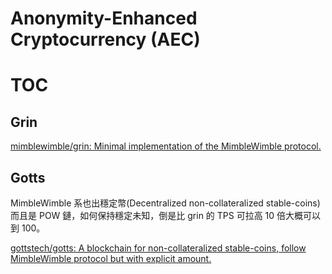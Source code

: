 # Anonymity-Enhanced Cryptocurrency (AEC)

# TOC
<!-- toc -->

## Grin

[mimblewimble/grin: Minimal implementation of the MimbleWimble protocol.](https://github.com/mimblewimble/grin)

## Gotts

MimbleWimble 系也出穩定幣(Decentralized non-collateralized stable-coins) 而且是 POW 鏈，如何保持穩定未知，倒是比 grin 的 TPS 可拉高 10 倍大概可以到 100。

[gottstech/gotts: A blockchain for non-collateralized stable-coins, follow MimbleWimble protocol but with explicit amount.](https://github.com/gottstech/gotts)

